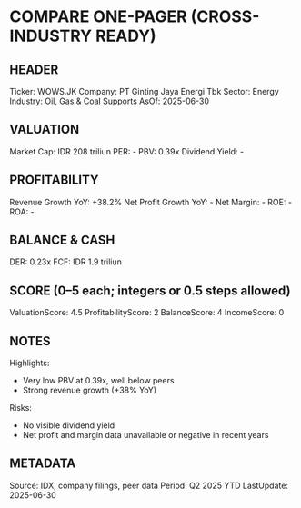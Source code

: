 # COMPARE ONE-PAGER (CROSS-INDUSTRY READY)

## HEADER
Ticker: WOWS.JK
Company: PT Ginting Jaya Energi Tbk
Sector: Energy
Industry: Oil, Gas & Coal Supports
AsOf: 2025-06-30

## VALUATION
Market Cap: IDR 208 triliun
PER: -
PBV: 0.39x
Dividend Yield: -

## PROFITABILITY
Revenue Growth YoY: +38.2%
Net Profit Growth YoY: -
Net Margin: -
ROE: -
ROA: -

## BALANCE & CASH
DER: 0.23x
FCF: IDR 1.9 triliun

## SCORE (0–5 each; integers or 0.5 steps allowed)
ValuationScore: 4.5
ProfitabilityScore: 2
BalanceScore: 4
IncomeScore: 0

## NOTES
Highlights:
- Very low PBV at 0.39x, well below peers
- Strong revenue growth (+38% YoY)

Risks:
- No visible dividend yield
- Net profit and margin data unavailable or negative in recent years

## METADATA
Source: IDX, company filings, peer data
Period: Q2 2025 YTD
LastUpdate: 2025-06-30